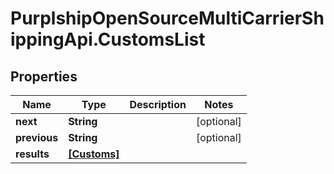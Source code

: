 # PurplshipOpenSourceMultiCarrierShippingApi.CustomsList

## Properties
Name | Type | Description | Notes
------------ | ------------- | ------------- | -------------
**next** | **String** |  | [optional] 
**previous** | **String** |  | [optional] 
**results** | [**[Customs]**](Customs.md) |  | 
